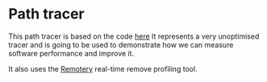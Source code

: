 # Path tracer

This path tracer is based on the code [here](http://www.kevinbeason.com/smallpt/) It represents a very unoptimised tracer and is going to be used to demonstrate how we can measure software performance and improve it.

It also uses the [Remotery](https://github.com/Celtoys/Remotery) real-time remove profiling tool. 

